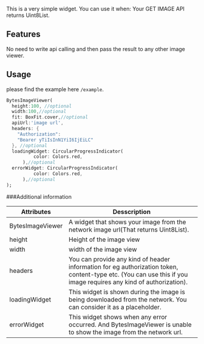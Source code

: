 <!--
This README describes the package. If you publish this package to pub.dev,
this README's contents appear on the landing page for your package.

For information about how to write a good package README, see the guide for
[writing package pages](https://dart.dev/guides/libraries/writing-package-pages).

For general information about developing packages, see the Dart guide for
[creating packages](https://dart.dev/guides/libraries/create-library-packages)
and the Flutter guide for
[developing packages and plugins](https://flutter.dev/developing-packages).
-->

This is a very simple widget.
You can use it when: Your GET IMAGE API returns Uint8List.

## Features

No need to write api calling and then pass the result to any other image viewer.

## Usage

please find the example here `/example`.

```dart
BytesImageViewer(
  height:100, //optional
  width:100,//optional
  fit: BoxFit.cover,//optional
  apiUrl:'image url',
  headers: {
    "Authorization":
    "Bearer yTiIsInN1YiI6IjEiLC"
  }, //optional
  loadingWidget: CircularProgressIndicator(
          color: Colors.red,
      ),//optional
  errorWidget: CircularProgressIndicator(
          color: Colors.red,
      ),//optional
);
```

###Additional information

  Attributes  | Desscription
------------- | -------------
| BytesImageViewer  | A widget that shows your image from the network image url(That returns Uint8List).| 
| height  | Height of the image view | 
| width  | width of the image view | 
| headers  | You can provide any kind of header information for eg authorization token, content-type etc. (You can use this if you image requires any kind of authorization). | 
| loadingWidget  | This widget is shown during the image is being downloaded from the network. You can consider it as a placeholder. | 
| errorWidget  | This widget shows when any error occurred. And BytesImageViewer is unable to show the image from the network url.| 


